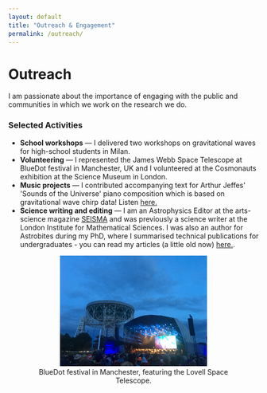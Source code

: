 ```yaml
---
layout: default
title: "Outreach & Engagement"
permalink: /outreach/
---
```


# Outreach

I am passionate about the importance of engaging with the public and communities in which we work on the research we do.

### Selected Activities

- **School workshops** — I delivered two workshops on gravitational waves for high-school students in Milan.  
- **Volunteering** — I represented the James Webb Space Telescope at BlueDot festival in Manchester, UK and I volunteered at the Cosmonauts exhibition at the Science Museum in London.
- **Music projects** — I contributed accompanying text for Arthur Jeffes' 'Sounds of the Universe' piano composition which is based on gravitational wave chirp data! Listen <a href="https://www.youtube.com/watch?v=5ZVbxfPGi08" target="_blank" rel="noopener noreferrer">here.</a>
- **Science writing and editing** — I am an Astrophysics Editor at the arts-science magazine <a href="https://seismamag.com" target="_blank" rel="noopener noreferrer">SEISMA</a> and was previously a science writer at the London Institute for Mathematical Sciences. I was also an author for Astrobites during my PhD, where I summarised technical publications for undergraduates - you can read my articles (a little old now) <a href="https://astrobites.org/author/pcole/" target="_blank" rel="noopener noreferrer">here.</a>.

<figure style="text-align:center;">
  <img src="assets/bluedot.jpeg" alt="BlueDot festival in Manchester, featuring the Lovell Space Telescope." width="70%">
  <figcaption>BlueDot festival in Manchester, featuring the Lovell Space Telescope.</figcaption>
</figure>
